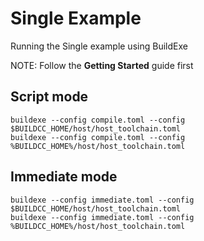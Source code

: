 # Single Example

Running the Single example using BuildExe

NOTE: Follow the **Getting Started** guide first

## Script mode

```
buildexe --config compile.toml --config $BUILDCC_HOME/host/host_toolchain.toml
buildexe --config compile.toml --config %BUILDCC_HOME%/host/host_toolchain.toml
```

## Immediate mode

```
buildexe --config immediate.toml --config $BUILDCC_HOME/host/host_toolchain.toml
buildexe --config immediate.toml --config %BUILDCC_HOME%/host/host_toolchain.toml
```
